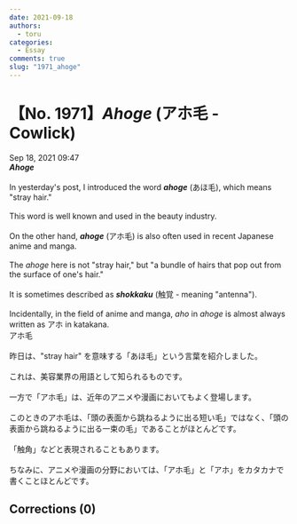 ```yaml
---
date: 2021-09-18
authors:
  - toru
categories:
  - Essay
comments: true
slug: "1971_ahoge"
---
```


# 【No. 1971】<strong><em>Ahoge</strong></em> (アホ毛 - Cowlick)
<div class="date">Sep 18, 2021 09:47</div>
<div id="post"><div id="body_show_ori">
<strong><em>Ahoge</strong></em><br/><br/>In yesterday's post, I introduced the word <strong><em>ahoge</em></strong> (あほ毛), which means "stray hair."<br/><br/>This word is well known and used in the beauty industry.<br/><br/>On the other hand, <strong><em>ahoge</em></strong> (アホ毛) is also often used in recent Japanese anime and manga.<br/><br/>The <em>ahoge</em> here is not "stray hair," but "a bundle of hairs that pop out from the surface of one's hair."<br/><br/>It is sometimes described as <strong><em>shokkaku</em></strong> (触覚 - meaning "antenna").<br/><br/>Incidentally, in the field of anime and manga, <em>aho</em> in <em>ahoge</em> is almost always written as アホ in katakana.
</div></div>

<!-- more -->

<div id="post_ja"><div id="body_show_mo">
アホ毛<br/><br/>昨日は、"stray hair" を意味する「あほ毛」という言葉を紹介しました。<br/><br/>これは、美容業界の用語として知られるものです。<br/><br/>一方で「アホ毛」は、近年のアニメや漫画においてもよく登場します。<br/><br/>このときのアホ毛は、「頭の表面から跳ねるように出る短い毛」ではなく、「頭の表面から跳ねるように出る一束の毛」であることがほとんどです。<br/><br/>「触角」などと表現されることもあります。<br/><br/>ちなみに、アニメや漫画の分野においては、「アホ毛」と「アホ」をカタカナで書くことほとんどです。
</div></div>

## Corrections (0)
